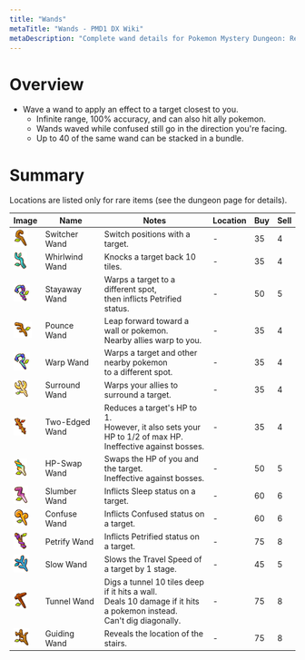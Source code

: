 ```yaml
---
title: "Wands"
metaTitle: "Wands - PMD1 DX Wiki"
metaDescription: "Complete wand details for Pokemon Mystery Dungeon: Rescue Team DX."
---
```


# Overview

- Wave a wand to apply an effect to a target closest to you.
    - Infinite range, 100% accuracy, and can also hit ally pokemon.
    - Wands waved while confused still go in the direction you're facing.
    - Up to 40 of the same wand can be stacked in a bundle.

# Summary

Locations are listed only for rare items (see the dungeon page for details).

<table class="itemListCentered">
  <thead>
    <tr>
      <th>Image</th>
      <th>Name</th>
      <th>Notes</th>
      <th>Location</th>
      <th>Buy</th>
      <th>Sell</th>
    </tr>
  </thead>
  <tbody>
    <tr>
      <td><img src="../images/items/switcher_wand.png"/></td>
      <td class="priceTableName">Switcher Wand</td>
      <td class="leftText">Switch positions with a target.</td>
      <td>-</td>
      <td>35</td>
      <td>4</td>
    </tr>
    <tr>
      <td><img src="../images/items/whirlwind_wand.png"/></td>
      <td class="priceTableName">Whirlwind Wand</td>
      <td class="leftText">Knocks a target back 10 tiles.</td>
      <td>-</td>
      <td>35</td>
      <td>4</td>
    </tr>
    <tr>
      <td><img src="../images/items/stayaway_wand.png"/></td>
      <td class="priceTableName">Stayaway Wand</td>
      <td class="leftText">Warps a target to a different spot,<br/>then inflicts Petrified status.</td>
      <td>-</td>
      <td>50</td>
      <td>5</td>
    </tr>
    <tr>
      <td><img src="../images/items/pounce_wand.png"/></td>
      <td class="priceTableName">Pounce Wand</td>
      <td class="leftText">Leap forward toward a wall or pokemon.<br/>Nearby allies warp to you.</td>
      <td>-</td>
      <td>35</td>
      <td>4</td>
    </tr>
    <tr>
      <td><img src="../images/items/warp_wand.png"/></td>
      <td class="priceTableName">Warp Wand</td>
      <td class="leftText">Warps a target and other nearby pokemon<br/>to a different spot.</td>
      <td>-</td>
      <td>35</td>
      <td>4</td>
    </tr>
    <tr>
      <td><img src="../images/items/surround_wand.png"/></td>
      <td class="priceTableName">Surround Wand</td>
      <td class="leftText">Warps your allies to surround a target.</td>
      <td>-</td>
      <td>35</td>
      <td>4</td>
    </tr>
    <tr>
      <td><img src="../images/items/two_edged_wand.png"/></td>
      <td class="priceTableName">Two-Edged Wand</td>
      <td class="leftText">Reduces a target's HP to 1.<br/>However, it also sets your HP to 1/2 of max HP.<br/>Ineffective against bosses.</td>
      <td>-</td>
      <td>35</td>
      <td>4</td>
    </tr>
    <tr>
      <td><img src="../images/items/hp_swap_wand.png"/></td>
      <td class="priceTableName">HP-Swap Wand</td>
      <td class="leftText">Swaps the HP of you and the target.<br/>Ineffective against bosses.</td>
      <td>-</td>
      <td>50</td>
      <td>5</td>
    </tr>
    <tr>
      <td><img src="../images/items/slumber_wand.png"/></td>
      <td class="priceTableName">Slumber Wand</td>
      <td class="leftText">Inflicts Sleep status on a target.</td>
      <td>-</td>
      <td>60</td>
      <td>6</td>
    </tr>
    <tr>
      <td><img src="../images/items/confuse_wand.png"/></td>
      <td class="priceTableName">Confuse Wand</td>
      <td class="leftText">Inflicts Confused status on a target.</td>
      <td>-</td>
      <td>60</td>
      <td>6</td>
    </tr>
    <tr>
      <td><img src="../images/items/petrify_wand.png"/></td>
      <td class="priceTableName">Petrify Wand</td>
      <td class="leftText">Inflicts Petrified status on a target.</td>
      <td>-</td>
      <td>75</td>
      <td>8</td>
    </tr>
    <tr>
      <td><img src="../images/items/slow_wand.png"/></td>
      <td class="priceTableName">Slow Wand</td>
      <td class="leftText">Slows the Travel Speed of a target by 1 stage.</td>
      <td>-</td>
      <td>45</td>
      <td>5</td>
    </tr>
    <tr>
      <td><img src="../images/items/tunnel_wand.png"/></td>
      <td class="priceTableName">Tunnel Wand</td>
      <td class="leftText">Digs a tunnel 10 tiles deep if it hits a wall.<br/>Deals 10 damage if it hits a pokemon instead.<br/>Can't dig diagonally.</td>
      <td>-</td>
      <td>75</td>
      <td>8</td>
    </tr>
    <tr>
      <td><img src="../images/items/guiding_wand.png"/></td>
      <td class="priceTableName">Guiding Wand</td>
      <td class="leftText">Reveals the location of the stairs.</td>
      <td>-</td>
      <td>75</td>
      <td>8</td>
    </tr>
  </tbody>
</table>
